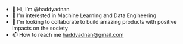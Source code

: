 - 👋 Hi, I’m @haddyadnan
- 👀 I’m interested in Machine Learning and Data Engineering
- 💞️ I’m looking to collaborate to build amazing products with positive impacts on the society
- 📫 How to reach me haddyadnan@gmail.com

<!---
haddyadnan/haddyadnan is a ✨ special ✨ repository because its `README.md` (this file) appears on your GitHub profile.
You can click the Preview link to take a look at your changes.
--->

